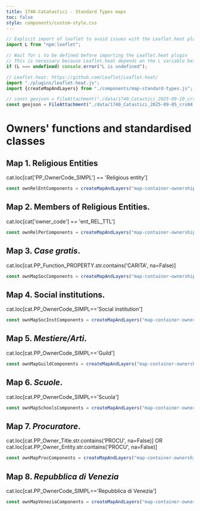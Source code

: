 ```yaml
---
title: 1740-Catatastici - Standard Types maps
toc: false
style: components/custom-style.css
---
```


```js
// Explicit import of leaflet to avoid issues with the Leaflet.heat plugin
import L from "npm:leaflet";
```

```js
// Wait for L to be defined before importing the Leaflet.heat plugin
// This is necessary because Leaflet.heat depends on the L variable being defined
if (L === undefined) console.error("L is undefined");

// Leaflet.heat: https://github.com/Leaflet/Leaflet.heat/
import "./plugins/leaflet-heat.js";
import {createMapAndLayers} from "./components/map-standard-types.js";

// const geojson = FileAttachment("./data/1740_Catastici_2025-09-10_crs84.geojson").json();
const geojson = FileAttachment("./data/1740_Catastici_2025-09-05_crs84.geojson").json();
```


# Owners' functions and standardised classes

## Map 1. Religious Entities

cat.loc[cat['PP_OwnerCode_SIMPL'] == 'Religious entity']
<div id="map-container-ownership-type-religious-ent" class="map-component"></div>

```js
const ownRelEntComponents = createMapAndLayers("map-container-ownership-type-religious-ent", geojson, "PP_OwnerCode_SIMPL", "Religious entity", "equals");
```


## Map 2. Members of Religious Entities.
cat.loc[cat['owner_code'] == 'ent_REL_TTL']
<div id="map-container-ownership-type-per" class="map-component"></div>

```js
const ownRelPerComponents = createMapAndLayers("map-container-ownership-type-per", geojson, "owner_code", "ent_REL_TTL", "equals");
```


## Map 3. *Case gratis*.
cat.loc[cat.PP_Function_PROPERTY.str.contains('CARITA', na=False)]
<div id="map-container-ownership-type-soc" class="map-component"></div>

```js
const ownMapSocComponents = createMapAndLayers("map-container-ownership-type-soc", geojson, "PP_Function_PROPERTY", "CARITA", "contains");
```

## Map 4. Social institutions.
cat.loc[cat.PP_OwnerCode_SIMPL=='Social institution']
<div id="map-container-ownership-type-social-institution" class="map-component"></div>

```js
const ownMapSocInstComponents = createMapAndLayers("map-container-ownership-type-social-institution", geojson, "PP_OwnerCode_SIMPL", "Social institution", "equals");
```


## Map 5. *Mestiere/Arti*.
cat.loc[cat.PP_OwnerCode_SIMPL=='Guild']
<div id="map-container-ownership-type-guild" class="map-component"></div>

```js
const ownMapGuildComponents = createMapAndLayers("map-container-ownership-type-guild", geojson, "PP_OwnerCode_SIMPL", "Guild", "equals");
```


## Map 6. *Scuole*.
cat.loc[cat.PP_OwnerCode_SIMPL=='Scuola']
<div id="map-container-ownership-type-scuola" class="map-component"></div>

```js
const ownMapSchoolsComponents = createMapAndLayers("map-container-ownership-type-scuola", geojson, "PP_OwnerCode_SIMPL", "Scuola", "equals");
```


## Map 7. *Procuratore*.

cat.loc[cat.PP_Owner_Title.str.contains('PROCU', na=False)] OR cat.loc[cat.PP_Owner_Entity.str.contains('PROCU', na=False)]
<div id="map-container-ownership-type-proc" class="map-component"></div>

```js
const ownMapProcComponents = createMapAndLayers("map-container-ownership-type-proc", geojson, ["PP_Owner_Title", "PP_Owner_Entity"], "PROCU", "contains");
```



## Map 8. *Repubblica di Venezia*
cat.loc[cat.PP_OwnerCode_SIMPL=='Repubblica di Venezia']
<div id="map-container-ownership-type-venezia" class="map-component"></div>

```js
const ownMapVeneziaComponents = createMapAndLayers("map-container-ownership-type-venezia", geojson, "PP_OwnerCode_SIMPL", "Repubblica di Venezia", "equals");
```
